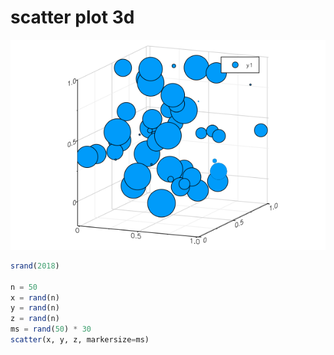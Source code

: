 # scatter plot 3d

![scatter3d.png](figures/scatter3d.png)

```julia
srand(2018)

n = 50
x = rand(n)
y = rand(n)
z = rand(n)
ms = rand(50) * 30
scatter(x, y, z, markersize=ms)
```
